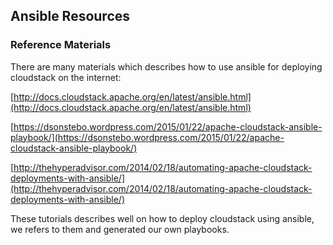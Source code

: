 ## Ansible Resources

### Reference Materials
There are many materials which describes how to use ansible for deploying cloudstack on the internet:    

[http://docs.cloudstack.apache.org/en/latest/ansible.html](http://docs.cloudstack.apache.org/en/latest/ansible.html)    

[https://dsonstebo.wordpress.com/2015/01/22/apache-cloudstack-ansible-playbook/](https://dsonstebo.wordpress.com/2015/01/22/apache-cloudstack-ansible-playbook/)  

[http://thehyperadvisor.com/2014/02/18/automating-apache-cloudstack-deployments-with-ansible/](http://thehyperadvisor.com/2014/02/18/automating-apache-cloudstack-deployments-with-ansible/)   

These tutorials describes well on how to deploy cloudstack using ansible, we refers to them and generated our own playbooks.    
